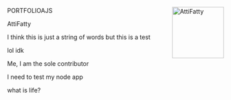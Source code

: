 
<a href="https://github.com/AttiFatty" style="float:right"><img src="undefined" alt="AttiFatty" title="AttiFatty" width="120" height="120"></a>

 PORTFOLIOAJS


AttiFatty

I think this is just a string of words but this is a test

lol idk

Me, I am the sole contributor 

I need to test my node app

what is life?
